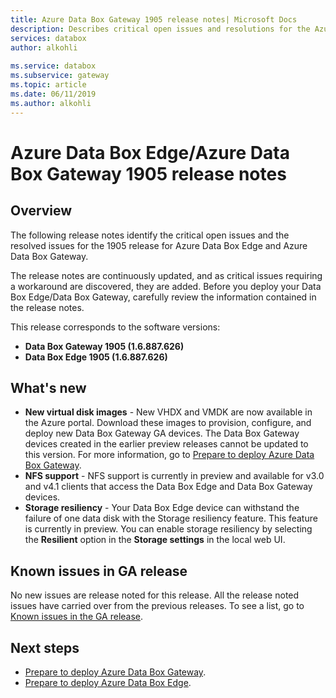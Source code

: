 ```yaml
---
title: Azure Data Box Gateway 1905 release notes| Microsoft Docs
description: Describes critical open issues and resolutions for the Azure Data Box Gateway running general availability release.
services: databox
author: alkohli
 
ms.service: databox
ms.subservice: gateway
ms.topic: article
ms.date: 06/11/2019
ms.author: alkohli
---
```


# Azure Data Box Edge/Azure Data Box Gateway 1905 release notes

## Overview

The following release notes identify the critical open issues and the resolved issues for the 1905 release for Azure Data Box Edge and Azure Data Box Gateway.

The release notes are continuously updated, and as critical issues requiring a workaround are discovered, they are added. Before you deploy your Data Box Edge/Data Box Gateway, carefully review the information contained in the release notes.

This release corresponds to the software versions:

- **Data Box Gateway 1905 (1.6.887.626)**
- **Data Box Edge 1905 (1.6.887.626)**


## What's new

- **New virtual disk images** - New VHDX and VMDK are now available in the Azure portal. Download these images to provision, configure, and deploy new Data Box Gateway GA devices. The Data Box Gateway devices created in the earlier preview releases cannot be updated to this version. For more information, go to [Prepare to deploy Azure Data Box Gateway](data-box-gateway-deploy-prep.md).
- **NFS support** - NFS support is currently in preview and available for v3.0 and v4.1 clients that access the Data Box Edge and Data Box Gateway devices.
- **Storage resiliency** - Your Data Box Edge device can withstand the failure of one data disk with the Storage resiliency feature. This feature is currently in preview. You can enable storage resiliency by selecting the **Resilient** option in the **Storage settings** in the local web UI.


## Known issues in GA release

No new issues are release noted for this release. All the release noted issues have carried over from the previous releases. To see a list, go to [Known issues in the GA release](data-box-gateway-release-notes.md#known-issues-in-ga-release).



## Next steps

- [Prepare to deploy Azure Data Box Gateway](data-box-gateway-deploy-prep.md).
- [Prepare to deploy Azure Data Box Edge](data-box-edge-deploy-prep.md).
